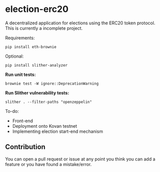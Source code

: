 # election-erc20
A decentralized application for elections using the ERC20 token protocol.
This is currently a incomplete project.

Requirements:
```
pip install eth-brownie
```

Optional:
```
pip install slither-analyzer
```

**Run unit tests:**
```
brownie test -W ignore::DeprecationWarning
```

**Run Slither vulnerability tests:**
```
slither . --filter-paths "openzeppelin"
```

To-do:
- Front-end
- Deployment onto Kovan testnet
- Implementing election start-end mechanism

## Contribution
You can open a pull request or issue at any point you think you can add a feature or you have found a mistake/error.
